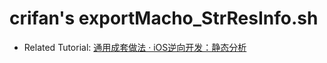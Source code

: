 # crifan's exportMacho_StrResInfo.sh

* Related Tutorial: [通用成套做法 · iOS逆向开发：静态分析](https://book.crifan.org/books/ios_re_static_analysis/website/analysis_content/export_str_res/common_suite/)

